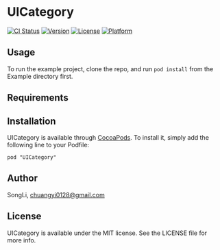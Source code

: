 # UICategory

[![CI Status](http://img.shields.io/travis/SongLi/UICategory.svg?style=flat)](https://travis-ci.org/SongLi/UICategory)
[![Version](https://img.shields.io/cocoapods/v/UICategory.svg?style=flat)](http://cocoadocs.org/docsets/UICategory)
[![License](https://img.shields.io/cocoapods/l/UICategory.svg?style=flat)](http://cocoadocs.org/docsets/UICategory)
[![Platform](https://img.shields.io/cocoapods/p/UICategory.svg?style=flat)](http://cocoadocs.org/docsets/UICategory)

## Usage

To run the example project, clone the repo, and run `pod install` from the Example directory first.

## Requirements

## Installation

UICategory is available through [CocoaPods](http://cocoapods.org). To install
it, simply add the following line to your Podfile:

    pod "UICategory"

## Author

SongLi, chuangyi0128@gmail.com

## License

UICategory is available under the MIT license. See the LICENSE file for more info.

